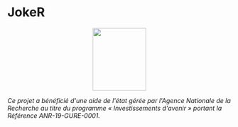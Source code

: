 # JokeR
<p align="center">
  <img src="Joker.png" width="120" height="142">
</p>

*Ce projet a bénéficié d'une aide de l'état gérée par l'Agence Nationale de la Recherche au titre du programme « Investissements d'avenir » portant la Référence ANR-19-GURE-0001.*
